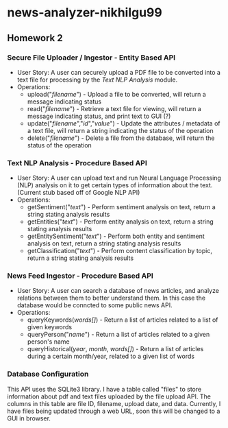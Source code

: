 # news-analyzer-nikhilgu99

## Homework 2

### Secure File Uploader / Ingestor - Entity Based API

- User Story: A user can securely upload a PDF file to be converted into a text file for processing by the *Text NLP Analysis* module.
- Operations: 
    - upload("*filename*") - Upload a file to be converted, will return a message indicating status
    - read("*filename*") - Retrieve a text file for viewing, will return a message indicating status, and print text to GUI (?)
    - update("*filename*","*id*","*value*") - Update the attributes / metadata of a text file, will return a string indicating the status of the operation
    - delete("*filename*") - Delete a file from the database, will return the status of the operation


### Text NLP Analysis - Procedure Based API

- User Story: A user can upload text and run Neural Language Processing (NLP) analysis on it to get certain types of information about the text. (Current stub based off of Google NLP API)
- Operations:
    - getSentiment("*text*") - Perform sentiment analysis on text, return a string stating analysis results
    - getEntities("*text*") - Perform entity analysis on text, return a string stating analysis results
    - getEntitySentiment("*text*") - Perform both entity and sentiment analysis on text, return a string stating analysis results
    - getClassification("*text*") - Perform content classification by topic, return a string stating analysis results


### News Feed Ingestor - Procedure Based API

- User Story: A user can search a database of news articles, and analyze relations between them to better understand them. In this case the database would be conncted to some public news API.
- Operations:
    - queryKeywords(*words[]*) - Return a list of articles related to a list of given keywords
    - queryPerson("*name*") - Return a list of articles related to a given person's name
    - queryHistorical(*year*, *month*, *words[]*) - Return a list of articles during a certain month/year, related to a given list of words


### Database Configuration

This API uses the SQLite3 library. I have a table called "files" to store information about pdf and text files uploaded by the file upload API. The columns in this table are file ID, filename, upload date, and data. Currently, I have files being updated through a web URL, soon this will be changed to a GUI in browser.